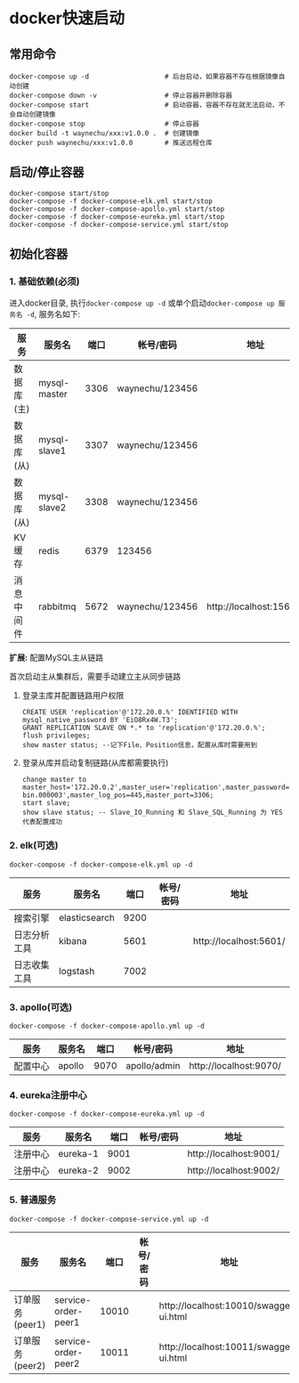 
# docker快速启动

## 常用命令
```shell
docker-compose up -d                   # 后台启动，如果容器不存在根据镜像自动创建
docker-compose down -v                 # 停止容器并删除容器
docker-compose start                   # 启动容器，容器不存在就无法启动，不会自动创建镜像
docker-compose stop                    # 停止容器
docker build -t waynechu/xxx:v1.0.0 .  # 创建镜像
docker push waynechu/xxx:v1.0.0        # 推送远程仓库
```

## 启动/停止容器
```
docker-compose start/stop
docker-compose -f docker-compose-elk.yml start/stop
docker-compose -f docker-compose-apollo.yml start/stop
docker-compose -f docker-compose-eureka.yml start/stop
docker-compose -f docker-compose-service.yml start/stop
```

## 初始化容器
### 1. 基础依赖(必须)

进入docker目录, 执行`docker-compose up -d` 或单个启动`docker-compose up 服务名 -d`, 服务名如下:  

|  服务           |  服务名          |  端口     |  帐号/密码         |  地址                         |
|----------------|------------------|-----------|------------------|-------------------------------|
|  数据库(主)     |   mysql-master   |  3306     |  waynechu/123456  |                               |
|  数据库(从)     |   mysql-slave1   |  3307     |  waynechu/123456  |                               |
|  数据库(从)     |   mysql-slave2   |  3308     |  waynechu/123456  |                               |
|  KV缓存         |   redis         |  6379     |  123456           |                               |
|  消息中间件     |   rabbitmq       |  5672     |  waynechu/123456  |  http://localhost:15672/      |                 |

**扩展:** 配置MySQL主从链路

首次启动主从集群后，需要手动建立主从同步链路

1. 登录主库并配置链路用户权限
    ```
    CREATE USER 'replication'@'172.20.0.%' IDENTIFIED WITH mysql_native_password BY 'EiO8Rx4W.T3';
    GRANT REPLICATION SLAVE ON *.* to 'replication'@'172.20.0.%';
    flush privileges;
    show master status; --记下File、Position信息，配置从库时需要用到
    ```

2. 登录从库并启动复制链路(从库都需要执行)
    ```
    change master to master_host='172.20.0.2',master_user='replication',master_password='EiO8Rx4W.T3',master_log_file='mysql-bin.000003',master_log_pos=445,master_port=3306;
    start slave;
    show slave status; -- Slave_IO_Running 和 Slave_SQL_Running 为 YES 代表配置成功
    ```

### 2. elk(可选)

`docker-compose -f docker-compose-elk.yml up -d`

|  服务           |  服务名          |  端口     |  帐号/密码         |  地址                         |
|---------------- |-----------------|-----------|------------------|-------------------------------|
|  搜索引擎        |   elasticsearch |  9200     |                  |                               |
|  日志分析工具    |   kibana        |  5601     |                   |  http://localhost:5601/       |
|  日志收集工具    |   logstash      |  7002     |                   |                               |

### 3. apollo(可选)

`docker-compose -f docker-compose-apollo.yml up -d`

|  服务           |  服务名          |  端口     |  帐号/密码         |  地址                         |
|---------------- |-----------------|-----------|------------------|-------------------------------|
|  配置中心        |   apollo        |  9070     |  apollo/admin    |  http://localhost:9070/       |

### 4. eureka注册中心

`docker-compose -f docker-compose-eureka.yml up -d`

|  服务           |  服务名          |  端口     |  帐号/密码         |  地址                         |
|---------------- |-----------------|-----------|------------------|-------------------------------|
|  注册中心        |   eureka-1      |  9001     |                  |  http://localhost:9001/       |
|  注册中心        |   eureka-2      |  9002     |                  |  http://localhost:9002/       |

### 5. 普通服务

`docker-compose -f docker-compose-service.yml up -d`

|  服务            |  服务名                |  端口     |  帐号/密码         |  地址                                    |
|------------------|-----------------------|-----------|------------------|------------------------------------------|
|  订单服务(peer1)  |  service-order-peer1  |  10010    |                  |  http://localhost:10010/swagger-ui.html  |
|  订单服务(peer2)  |  service-order-peer2  |  10011    |                  |  http://localhost:10011/swagger-ui.html  |
